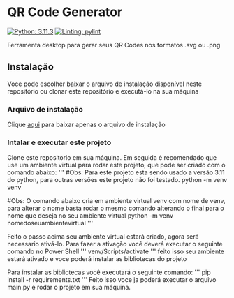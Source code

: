 # QR Code Generator

[![Python: 3.11.3](https://img.shields.io/badge/python-3.11-blue)](https://www.python.org/downloads/release/python-3110/)
[![Linting: pylint](https://img.shields.io/badge/linting-pylint-yellowgreen)](https://github.com/pylint-dev/pylint)

Ferramenta desktop para gerar seus QR Codes nos formatos .svg ou .png

## Instalação

Voce pode escolher baixar o arquivo de instalação disponível neste repositório ou clonar este repositório e executá-lo na sua máquina

### Arquivo de instalação

Clique [aqui]() para baixar apenas o arquivo de instalação

### Intalar e executar este projeto
Clone este repositorio em sua máquina.
Em seguida é recomendado que use um ambiente virtual para rodar este projeto, que pode ser criado com o comando abaixo:
'''
#Obs: Para este projeto esta sendo usado a versão 3.11 do python, para outras versões este projeto não foi testado.
python -m venv venv

#Obs: O comando abaixo cria em ambiente virtual venv com nome de venv, para alterar o nome basta rodar o mesmo comando alterando o final para o nome que deseja no seu ambiente virtual
python -m venv nomedoseuambientevirtual
'''

Feito o passo acima seu ambiente virtual estará criado, agora será necessario ativá-lo.
Para fazer a ativação você deverá executar o seguinte comando no Power Shell
'''
venv/Scripts/activate
'''
feito isso seu ambiente estará ativado e voce poderá instalar as bibliotecas do projeto

Para instalar as bibliotecas você executará o seguinte comando:
'''
pip install -r requirements.txt 
'''
Feito isso voce ja poderá executar o arquivo main.py e rodar o projeto em sua máquina.


